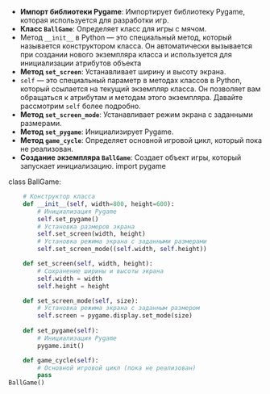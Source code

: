 - **Импорт библиотеки Pygame**: Импортирует библиотеку Pygame, которая используется для разработки игр.
- **Класс `BallGame`**: Определяет класс для игры с мячом.
- Метод `__init__` в Python — это специальный метод, который называется конструктором класса. Он автоматически вызывается при создании нового экземпляра класса и используется для инициализации атрибутов объекта
- **Метод `set_screen`**: Устанавливает ширину и высоту экрана.
- `self` — это специальный параметр в методах классов в Python, который ссылается на текущий экземпляр класса. Он позволяет вам обращаться к атрибутам и методам этого экземпляра. Давайте рассмотрим `self` более подробно.
- **Метод `set_screen_mode`**: Устанавливает режим экрана с заданными размерами.
- **Метод `set_pygame`**: Инициализирует Pygame.
- **Метод `game_cycle`**: Определяет основной игровой цикл, который пока не реализован.
- **Создание экземпляра `BallGame`**: Создает объект игры, который запускает инициализацию.
import pygame

class BallGame:
```python 
    # Конструктор класса
    def __init__(self, width=800, height=600):
        # Инициализация Pygame
        self.set_pygame()
        # Установка размеров экрана
        self.set_screen(width, height)
        # Установка режима экрана с заданными размерами
        self.set_screen_mode((self.width, self.height))

    def set_screen(self, width, height):
        # Сохранение ширины и высоты экрана
        self.width = width
        self.height = height

    def set_screen_mode(self, size):
        # Установка режима экрана с заданным размером
        self.screen = pygame.display.set_mode(size)
    
    def set_pygame(self):
        # Инициализация Pygame
        pygame.init()

    def game_cycle(self):
        # Основной игровой цикл (пока не реализован)
        pass
BallGame()
```
